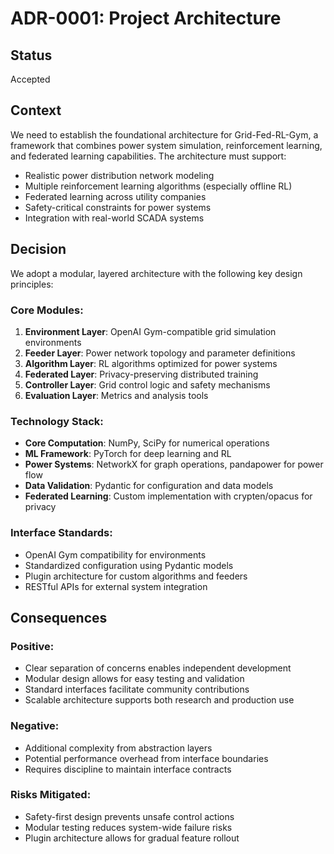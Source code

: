 # ADR-0001: Project Architecture

## Status
Accepted

## Context
We need to establish the foundational architecture for Grid-Fed-RL-Gym, a framework that combines power system simulation, reinforcement learning, and federated learning capabilities. The architecture must support:
- Realistic power distribution network modeling
- Multiple reinforcement learning algorithms (especially offline RL)
- Federated learning across utility companies
- Safety-critical constraints for power systems
- Integration with real-world SCADA systems

## Decision
We adopt a modular, layered architecture with the following key design principles:

### Core Modules:
1. **Environment Layer**: OpenAI Gym-compatible grid simulation environments
2. **Feeder Layer**: Power network topology and parameter definitions
3. **Algorithm Layer**: RL algorithms optimized for power systems
4. **Federated Layer**: Privacy-preserving distributed training
5. **Controller Layer**: Grid control logic and safety mechanisms
6. **Evaluation Layer**: Metrics and analysis tools

### Technology Stack:
- **Core Computation**: NumPy, SciPy for numerical operations
- **ML Framework**: PyTorch for deep learning and RL
- **Power Systems**: NetworkX for graph operations, pandapower for power flow
- **Data Validation**: Pydantic for configuration and data models
- **Federated Learning**: Custom implementation with crypten/opacus for privacy

### Interface Standards:
- OpenAI Gym compatibility for environments
- Standardized configuration using Pydantic models
- Plugin architecture for custom algorithms and feeders
- RESTful APIs for external system integration

## Consequences

### Positive:
- Clear separation of concerns enables independent development
- Modular design allows for easy testing and validation
- Standard interfaces facilitate community contributions
- Scalable architecture supports both research and production use

### Negative:
- Additional complexity from abstraction layers
- Potential performance overhead from interface boundaries
- Requires discipline to maintain interface contracts

### Risks Mitigated:
- Safety-first design prevents unsafe control actions
- Modular testing reduces system-wide failure risks
- Plugin architecture allows for gradual feature rollout